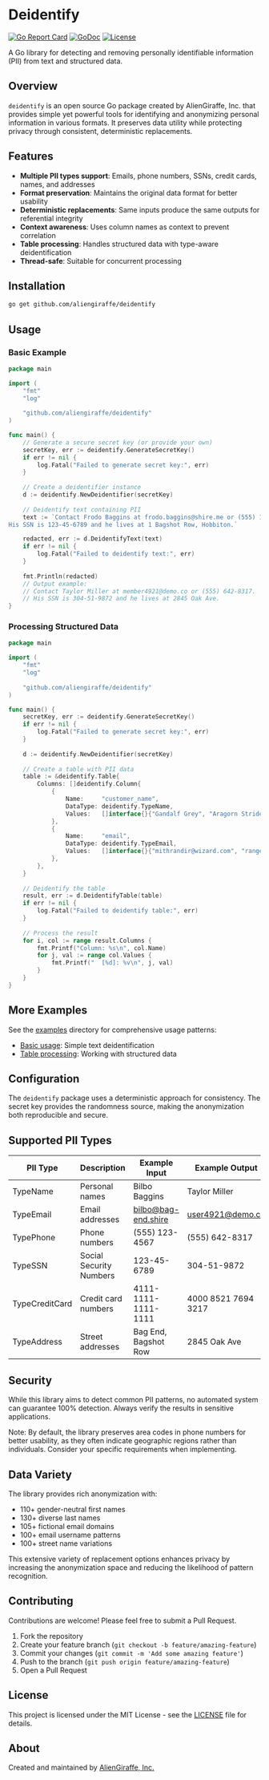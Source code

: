 # Deidentify

[![Go Report Card](https://goreportcard.com/badge/github.com/aliengiraffe/deidentify)](https://goreportcard.com/report/github.com/aliengiraffe/deidentify)
[![GoDoc](https://godoc.org/github.com/aliengiraffe/deidentify?status.svg)](https://godoc.org/github.com/aliengiraffe/deidentify)
[![License](https://img.shields.io/github/license/aliengiraffe/deidentify.svg)](LICENSE)

A Go library for detecting and removing personally identifiable information (PII) from text and structured data.

## Overview

`deidentify` is an open source Go package created by AlienGiraffe, Inc. that provides simple yet powerful tools for identifying and anonymizing personal information in various formats. It preserves data utility while protecting privacy through consistent, deterministic replacements.

## Features

- **Multiple PII types support**: Emails, phone numbers, SSNs, credit cards, names, and addresses
- **Format preservation**: Maintains the original data format for better usability  
- **Deterministic replacements**: Same inputs produce the same outputs for referential integrity
- **Context awareness**: Uses column names as context to prevent correlation
- **Table processing**: Handles structured data with type-aware deidentification
- **Thread-safe**: Suitable for concurrent processing

## Installation

```bash
go get github.com/aliengiraffe/deidentify
```

## Usage

### Basic Example

```go
package main

import (
    "fmt"
    "log"
    
    "github.com/aliengiraffe/deidentify"
)

func main() {
    // Generate a secure secret key (or provide your own)
    secretKey, err := deidentify.GenerateSecretKey()
    if err != nil {
        log.Fatal("Failed to generate secret key:", err)
    }
    
    // Create a deidentifier instance
    d := deidentify.NewDeidentifier(secretKey)
    
    // Deidentify text containing PII
    text := `Contact Frodo Baggins at frodo.baggins@shire.me or (555) 123-4567.
His SSN is 123-45-6789 and he lives at 1 Bagshot Row, Hobbiton.`

    redacted, err := d.DeidentifyText(text)
    if err != nil {
        log.Fatal("Failed to deidentify text:", err)
    }
    
    fmt.Println(redacted)
    // Output example:
    // Contact Taylor Miller at member4921@demo.co or (555) 642-8317.
    // His SSN is 304-51-9872 and he lives at 2845 Oak Ave.
}
```

### Processing Structured Data

```go
package main

import (
    "fmt"
    "log"
    
    "github.com/aliengiraffe/deidentify"
)

func main() {
    secretKey, err := deidentify.GenerateSecretKey()
    if err != nil {
        log.Fatal("Failed to generate secret key:", err)
    }
    
    d := deidentify.NewDeidentifier(secretKey)
    
    // Create a table with PII data
    table := &deidentify.Table{
        Columns: []deidentify.Column{
            {
                Name:     "customer_name",
                DataType: deidentify.TypeName,
                Values:   []interface{}{"Gandalf Grey", "Aragorn Strider", nil},
            },
            {
                Name:     "email",
                DataType: deidentify.TypeEmail,
                Values:   []interface{}{"mithrandir@wizard.com", "ranger@gondor.me", ""},
            },
        },
    }
    
    // Deidentify the table
    result, err := d.DeidentifyTable(table)
    if err != nil {
        log.Fatal("Failed to deidentify table:", err)
    }
    
    // Process the result
    for i, col := range result.Columns {
        fmt.Printf("Column: %s\n", col.Name)
        for j, val := range col.Values {
            fmt.Printf("  [%d]: %v\n", j, val)
        }
    }
}
```

## More Examples

See the [examples](./examples) directory for comprehensive usage patterns:

- [Basic usage](./examples/basic/main.go): Simple text deidentification
- [Table processing](./examples/table/main.go): Working with structured data

## Configuration

The `deidentify` package uses a deterministic approach for consistency. The secret key provides the randomness source, making the anonymization both reproducible and secure.

## Supported PII Types

| PII Type     | Description                 | Example Input                | Example Output            |
|--------------|-----------------------------|-----------------------------|---------------------------|
| TypeName     | Personal names              | Bilbo Baggins               | Taylor Miller             |
| TypeEmail    | Email addresses             | bilbo@bag-end.shire         | user4921@demo.co          |
| TypePhone    | Phone numbers               | (555) 123-4567              | (555) 642-8317            |
| TypeSSN      | Social Security Numbers     | 123-45-6789                 | 304-51-9872               |
| TypeCreditCard| Credit card numbers        | 4111-1111-1111-1111         | 4000 8521 7694 3217       |
| TypeAddress  | Street addresses            | Bag End, Bagshot Row        | 2845 Oak Ave              |

## Security

While this library aims to detect common PII patterns, no automated system can guarantee 100% detection. Always verify the results in sensitive applications.

Note: By default, the library preserves area codes in phone numbers for better usability, as they often indicate geographic regions rather than individuals. Consider your specific requirements when implementing.

## Data Variety

The library provides rich anonymization with:

- 110+ gender-neutral first names
- 130+ diverse last names
- 105+ fictional email domains
- 100+ email username patterns
- 100+ street name variations

This extensive variety of replacement options enhances privacy by increasing the anonymization space and reducing the likelihood of pattern recognition.

## Contributing

Contributions are welcome! Please feel free to submit a Pull Request.

1. Fork the repository
2. Create your feature branch (`git checkout -b feature/amazing-feature`)
3. Commit your changes (`git commit -m 'Add some amazing feature'`)
4. Push to the branch (`git push origin feature/amazing-feature`)
5. Open a Pull Request

## License

This project is licensed under the MIT License - see the [LICENSE](LICENSE) file for details.

## About

Created and maintained by [AlienGiraffe, Inc.](https://github.com/aliengiraffe)

